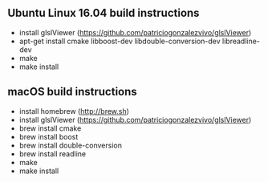 ## Ubuntu Linux 16.04 build instructions
* install glslViewer (https://github.com/patriciogonzalezvivo/glslViewer)
* apt-get install cmake libboost-dev libdouble-conversion-dev libreadline-dev
* make
* make install

## macOS build instructions
* install homebrew (http://brew.sh)
* install glslViewer (https://github.com/patriciogonzalezvivo/glslViewer)
* brew install cmake
* brew install boost
* brew install double-conversion
* brew install readline
* make
* make install
